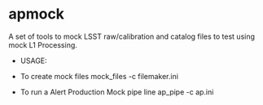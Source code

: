 # apmock

A set of tools to mock LSST raw/calibration and catalog files to test
using mock L1 Processing.

- USAGE:

 + To create mock files
 mock_files -c  filemaker.ini

 + To run a Alert Production Mock pipe line
ap_pipe -c ap.ini 
